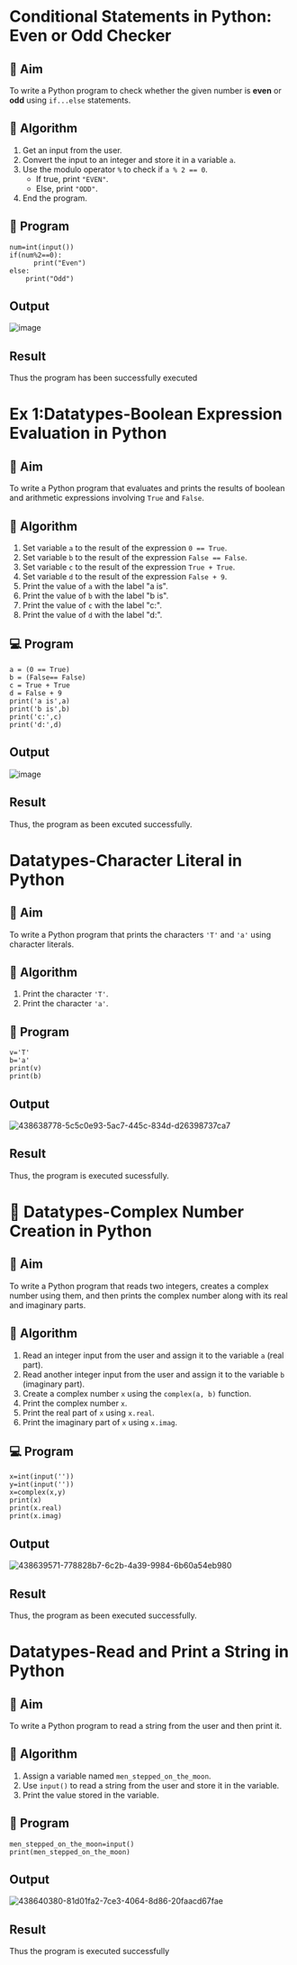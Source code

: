 # Conditional Statements in Python: Even or Odd Checker
## 🎯 Aim
To write a Python program to check whether the given number is **even** or **odd** using `if...else` statements.

## 🧠 Algorithm
1. Get an input from the user.
2. Convert the input to an integer and store it in a variable `a`.
3. Use the modulo operator `%` to check if `a % 2 == 0`.
   - If true, print `"EVEN"`.
   - Else, print `"ODD"`.
4. End the program.

## 🧾 Program
```
num=int(input())
if(num%2==0):
      print("Even")
else:
    print("Odd")
```    
## Output
![image](https://github.com/user-attachments/assets/2d1612a7-8a61-4033-88cb-5fcbab407c5c)

## Result
Thus the program has been successfully executed


# Ex 1:Datatypes-Boolean Expression Evaluation in Python

## 🎯 Aim
To write a Python program that evaluates and prints the results of boolean and arithmetic expressions involving `True` and `False`.

## 🧠 Algorithm
1. Set variable `a` to the result of the expression `0 == True`.
2. Set variable `b` to the result of the expression `False == False`.
3. Set variable `c` to the result of the expression `True + True`.
4. Set variable `d` to the result of the expression `False + 9`.
5. Print the value of `a` with the label "a is".
6. Print the value of `b` with the label "b is".
7. Print the value of `c` with the label "c:".
8. Print the value of `d` with the label "d:".

## 💻 Program
```
a = (0 == True)
b = (False== False)
c = True + True
d = False + 9
print('a is',a)
print('b is',b)
print('c:',c)
print('d:',d)
```
## Output
![image](https://github.com/user-attachments/assets/ea64d494-b2a2-4b1a-833e-0e561296ecf0)

## Result
Thus, the program as been excuted successfully.

# Datatypes-Character Literal in Python

## 🎯 Aim
To write a Python program that prints the characters `'T'` and `'a'` using character literals.

## 🧠 Algorithm
1. Print the character `'T'`.
2. Print the character `'a'`.

## 🧾 Program
```
v='T'
b='a'
print(v)
print(b)
```

## Output
![438638778-5c5c0e93-5ac7-445c-834d-d26398737ca7](https://github.com/user-attachments/assets/1e47325f-7662-4579-b3c1-2ec2835c552d)

## Result
Thus, the program is executed sucessfully.

# 🧮 Datatypes-Complex Number Creation in Python

## 🎯 Aim
To write a Python program that reads two integers, creates a complex number using them, and then prints the complex number along with its real and imaginary parts.

## 🧠 Algorithm
1. Read an integer input from the user and assign it to the variable `a` (real part).
2. Read another integer input from the user and assign it to the variable `b` (imaginary part).
3. Create a complex number `x` using the `complex(a, b)` function.
4. Print the complex number `x`.
5. Print the real part of `x` using `x.real`.
6. Print the imaginary part of `x` using `x.imag`.


## 💻 Program
```
x=int(input(''))
y=int(input(''))
x=complex(x,y)
print(x)
print(x.real)
print(x.imag)
```
## Output
![438639571-778828b7-6c2b-4a39-9984-6b60a54eb980](https://github.com/user-attachments/assets/31586238-a956-469b-814c-f368cf28d8e2)


## Result
Thus, the program as been executed successfully.

# Datatypes-Read and Print a String in Python

## 🎯 Aim
To write a Python program to read a string from the user and then print it.

## 🧠 Algorithm
1. Assign a variable named `men_stepped_on_the_moon`.
2. Use `input()` to read a string from the user and store it in the variable.
3. Print the value stored in the variable.

## 🧾 Program
```
men_stepped_on_the_moon=input()
print(men_stepped_on_the_moon)
```
## Output
![438640380-81d01fa2-7ce3-4064-8d86-20faacd67fae](https://github.com/user-attachments/assets/b998caa7-be79-4281-8713-527be2030f2d)

## Result
Thus the program is executed successfully
